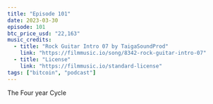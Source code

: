 ```yaml
---
title: "Episode 101"
date: 2023-03-30
episode: 101
btc_price_usd: "22,163"
music_credits:
  - title: "Rock Guitar Intro 07 by TaigaSoundProd"
    link: "https://filmmusic.io/song/8342-rock-guitar-intro-07"
  - title: "License"
    link: "https://filmmusic.io/standard-license"
tags: ["bitcoin", "podcast"]
---
```


The Four year Cycle